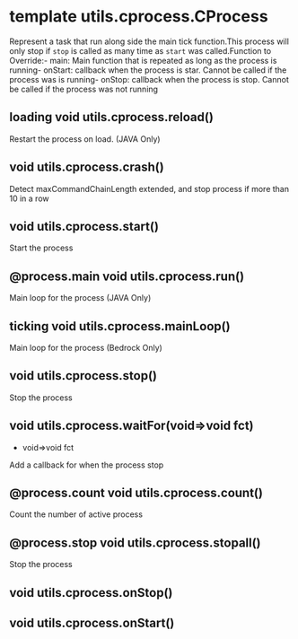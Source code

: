 # template utils.cprocess.CProcess
Represent a task that run along side the main tick function.This process will only stop if `stop` is called as many time as `start` was called.Function to Override:- main: Main function that is repeated as long as the process is running- onStart: callback when the process is star. Cannot be called if the process was is running- onStop: callback when the process is stop. Cannot be called if the process was not running

## loading void utils.cprocess.reload()
Restart the process on load. (JAVA Only)

## void utils.cprocess.crash()
Detect maxCommandChainLength extended, and stop process if more than 10 in a row

## void utils.cprocess.start()
Start the process

## @process.main void utils.cprocess.run()
Main loop for the process (JAVA Only)

## ticking void utils.cprocess.mainLoop()
Main loop for the process (Bedrock Only)

## void utils.cprocess.stop()
Stop the process

## void utils.cprocess.waitFor(void=>void fct)
- void=>void fct

Add a callback for when the process stop

## @process.count void utils.cprocess.__count__()
Count the number of active process

## @process.stop void utils.cprocess.stopall()
Stop the process

## void utils.cprocess.onStop()


## void utils.cprocess.onStart()





